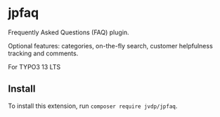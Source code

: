 # jpfaq
Frequently Asked Questions (FAQ) plugin. 

Optional features: categories, on-the-fly search, customer helpfulness tracking and comments.

For TYPO3 13 LTS

## Install

To install this extension, run `composer require jvdp/jpfaq`.
